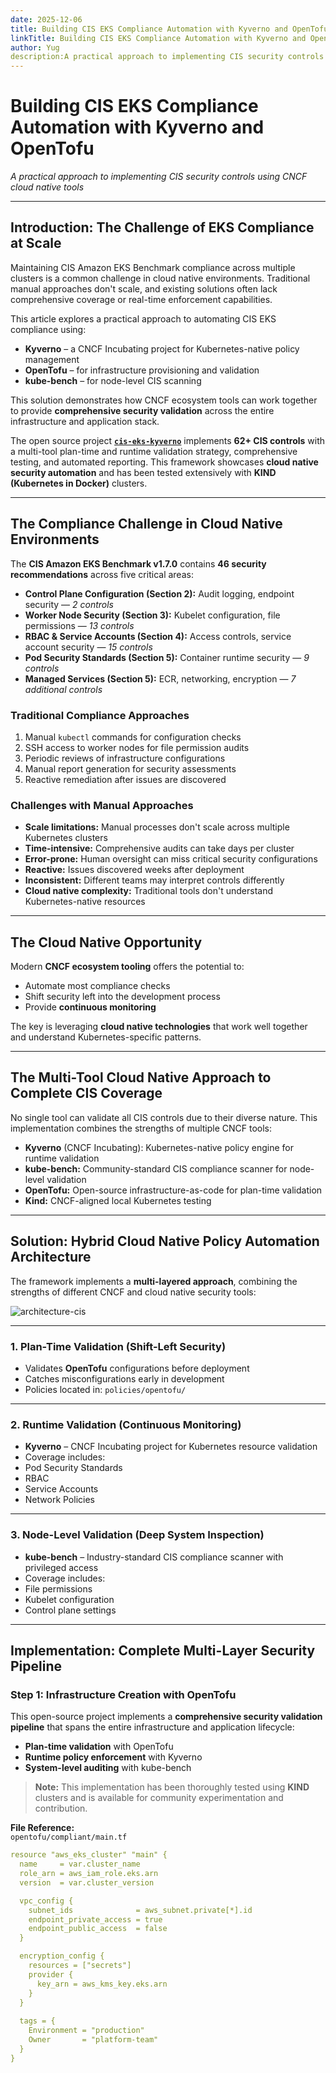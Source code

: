 ```yaml
---
date: 2025-12-06
title: Building CIS EKS Compliance Automation with Kyverno and OpenTofu
linkTitle: Building CIS EKS Compliance Automation with Kyverno and OpenTofu
author: Yug
description:A practical approach to implementing CIS security controls using CNCF cloud native tools.
---
```


# Building CIS EKS Compliance Automation with Kyverno and OpenTofu

*A practical approach to implementing CIS security controls using CNCF cloud native tools*

---

## Introduction: The Challenge of EKS Compliance at Scale

Maintaining CIS Amazon EKS Benchmark compliance across multiple clusters is a common challenge in cloud native environments. Traditional manual approaches don't scale, and existing solutions often lack comprehensive coverage or real-time enforcement capabilities.

This article explores a practical approach to automating CIS EKS compliance using:

- **Kyverno** – a CNCF Incubating project for Kubernetes-native policy management
- **OpenTofu** – for infrastructure provisioning and validation
- **kube-bench** – for node-level CIS scanning

This solution demonstrates how CNCF ecosystem tools can work together to provide **comprehensive security validation** across the entire infrastructure and application stack.

The open source project **[`cis-eks-kyverno`](https://github.com/ATIC-Yugandhar/cis-eks-kyverno)** implements **62+ CIS controls** with a multi-tool plan-time and runtime validation strategy, comprehensive testing, and automated reporting. This framework showcases **cloud native security automation** and has been tested extensively with **KIND (Kubernetes in Docker)** clusters.

---

## The Compliance Challenge in Cloud Native Environments

The **CIS Amazon EKS Benchmark v1.7.0** contains **46 security recommendations** across five critical areas:

- **Control Plane Configuration (Section 2):** Audit logging, endpoint security — *2 controls*
- **Worker Node Security (Section 3):** Kubelet configuration, file permissions — *13 controls*
- **RBAC & Service Accounts (Section 4):** Access controls, service account security — *15 controls*
- **Pod Security Standards (Section 5):** Container runtime security — *9 controls*
- **Managed Services (Section 5):** ECR, networking, encryption — *7 additional controls*

### Traditional Compliance Approaches

1. Manual `kubectl` commands for configuration checks  
2. SSH access to worker nodes for file permission audits  
3. Periodic reviews of infrastructure configurations  
4. Manual report generation for security assessments  
5. Reactive remediation after issues are discovered  

### Challenges with Manual Approaches

-  **Scale limitations:** Manual processes don't scale across multiple Kubernetes clusters  
-  **Time-intensive:** Comprehensive audits can take days per cluster  
-  **Error-prone:** Human oversight can miss critical security configurations  
-  **Reactive:** Issues discovered weeks after deployment  
-  **Inconsistent:** Different teams may interpret controls differently  
-  **Cloud native complexity:** Traditional tools don't understand Kubernetes-native resources  

---

## The Cloud Native Opportunity

Modern **CNCF ecosystem tooling** offers the potential to:

- Automate most compliance checks  
- Shift security left into the development process  
- Provide **continuous monitoring**

The key is leveraging **cloud native technologies** that work well together and understand Kubernetes-specific patterns.

---

## The Multi-Tool Cloud Native Approach to Complete CIS Coverage

No single tool can validate all CIS controls due to their diverse nature. This implementation combines the strengths of multiple CNCF tools:

-  **Kyverno** (CNCF Incubating): Kubernetes-native policy engine for runtime validation  
-  **kube-bench:** Community-standard CIS compliance scanner for node-level validation  
-  **OpenTofu:** Open-source infrastructure-as-code for plan-time validation  
-  **Kind:** CNCF-aligned local Kubernetes testing  

---

## Solution: Hybrid Cloud Native Policy Automation Architecture

The framework implements a **multi-layered approach**, combining the strengths of different CNCF and cloud native security tools:

![architecture-cis](./arch-cis.png)


---

### 1. Plan-Time Validation (Shift-Left Security)
-  Validates **OpenTofu** configurations before deployment  
-  Catches misconfigurations early in development  
-  Policies located in: `policies/opentofu/`

---

### 2. Runtime Validation (Continuous Monitoring)
-  **Kyverno** – CNCF Incubating project for Kubernetes resource validation  
-  Coverage includes:  
  - Pod Security Standards  
  - RBAC  
  - Service Accounts  
  - Network Policies

---

### 3. Node-Level Validation (Deep System Inspection)
-  **kube-bench** – Industry-standard CIS compliance scanner with privileged access  
-  Coverage includes:  
  - File permissions  
  - Kubelet configuration  
  - Control plane settings

---

## Implementation: Complete Multi-Layer Security Pipeline

###  Step 1: Infrastructure Creation with OpenTofu

This open-source project implements a **comprehensive security validation pipeline** that spans the entire infrastructure and application lifecycle:

-  **Plan-time validation** with OpenTofu  
-  **Runtime policy enforcement** with Kyverno  
-  **System-level auditing** with kube-bench  

>  **Note:** This implementation has been thoroughly tested using **KIND** clusters and is available for community experimentation and contribution.

 **File Reference:**  
`opentofu/compliant/main.tf`
```yaml
resource "aws_eks_cluster" "main" {
  name     = var.cluster_name
  role_arn = aws_iam_role.eks.arn
  version  = var.cluster_version

  vpc_config {
    subnet_ids              = aws_subnet.private[*].id
    endpoint_private_access = true
    endpoint_public_access  = false
  }

  encryption_config {
    resources = ["secrets"]
    provider {
      key_arn = aws_kms_key.eks.arn
    }
  }
  
  tags = {
    Environment = "production"
    Owner       = "platform-team"
  }
}
```


